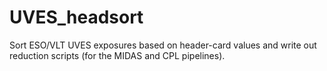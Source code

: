 UVES_headsort
=============

Sort ESO/VLT UVES exposures based on header-card values and write out reduction scripts (for the MIDAS and CPL pipelines).
